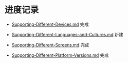 
# 进度记录
- [Supporting-Different-Devices.md](Supporting-Different-Devices.md) 完成

- [Supporting-Different-Languages-and-Cultures.md](Supporting-Different-Languages-and-Cultures.md) 新建

- [Supporting-Different-Screens.md](Supporting-Different-Screens.md) 完成

- [Supporting-Different-Platform-Versions.md](Supporting-Different-Platform-Versions.md) 完成